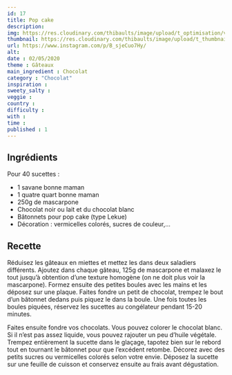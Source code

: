 ```yaml
---
id: 17
title: Pop cake
description: 
img: https://res.cloudinary.com/thibaults/image/upload/t_optimisation/v1600517887/Recipes/20200502_popcake.jpg
thumbnail: https://res.cloudinary.com/thibaults/image/upload/t_thumbnail_josie/v1600517887/Recipes/20200502_popcake.jpg
url: https://www.instagram.com/p/B_sjeCuo7Hy/
alt: 
date : 02/05/2020
theme : Gâteaux
main_ingredient : Chocolat
category : "Chocolat"
inspiration :
sweety_salty : 
veggie : 
country :
difficulty :
with : 
time : 
published : 1
---
```


## Ingrédients
Pour 40 sucettes :
 - 1 savane bonne maman
 - 1 quatre quart bonne maman
 - 250g de mascarpone
 - Chocolat noir ou lait et du chocolat blanc
 - Bâtonnets pour pop cake (type Lekue) 
 - Décoration : vermicelles colorés, sucres de couleur,...

## Recette
Réduisez les gâteaux en miettes et mettez les dans deux saladiers différents. Ajoutez dans chaque gâteau, 125g de mascarpone et malaxez le tout jusqu’à obtention d’une texture homogène (on ne doit plus voir la mascarpone). Formez ensuite des petites boules avec les mains et les déposez sur une plaque. Faites fondre un petit de chocolat, trempez le bout d’un bâtonnet dedans puis piquez le dans la boule. Une fois toutes les boules piquées, réservez les sucettes au congélateur pendant 15-20 minutes.

Faites ensuite fondre vos chocolats. Vous pouvez colorer le chocolat blanc. Si il n’est pas assez liquide, vous pouvez rajouter un peu d’huile végétale. Trempez entièrement la sucette dans le glaçage, tapotez bien sur le rebord tout en tournant le bâtonnet pour que l’excédent retombe. Décorez avec des petits sucres ou vermicelles colorés selon votre envie. Déposez la sucette sur une feuille de cuisson et conservez ensuite au frais avant dégustation.